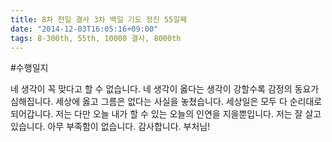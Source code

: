 ```yaml
---
title: 8차 천일 결사 3차 백일 기도 정진 55일째
date: "2014-12-03T16:05:16+09:00"
tags: 8-300th, 55th, 10000 결사, 8000th
---
```


#수행일지

네 생각이 꼭 맞다고 할 수 없습니다. 네 생각이 옳다는 생각이 강할수록 감정의 동요가 심해집니다. 세상에 옳고 그름은 없다는 사실을 놓쳤습니다. 세상일은 모두 다 순리대로 되어갑니다. 저는 다만 오늘 내가 할 수 있는 오늘의 인연을 지을뿐입니다. 저는 잘 살고 있습니다. 아무 부족함이 없습니다. 감사합니다. 부처님!
